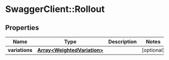 # SwaggerClient::Rollout

## Properties
Name | Type | Description | Notes
------------ | ------------- | ------------- | -------------
**variations** | [**Array&lt;WeightedVariation&gt;**](WeightedVariation.md) |  | [optional] 


